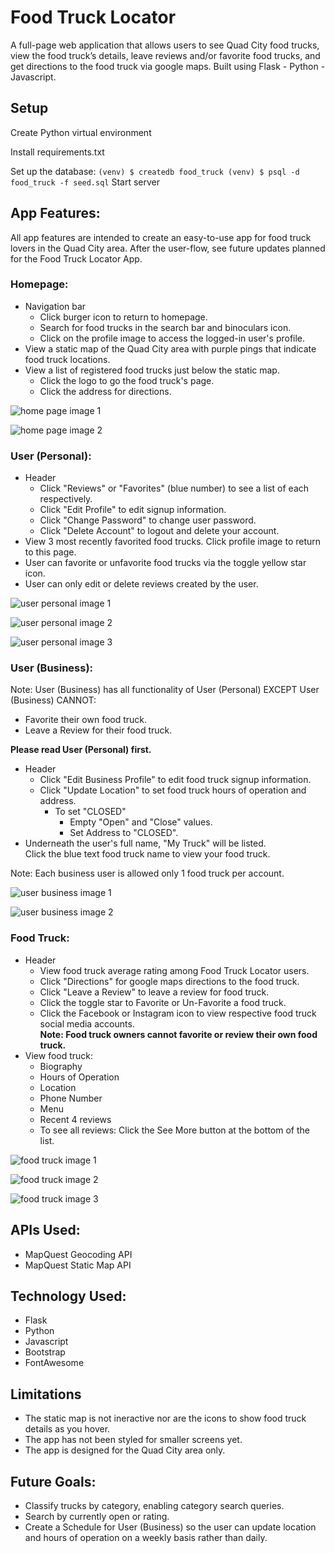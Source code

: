 # Food Truck Locator

A full-page web application that allows users to see Quad City food trucks, view the food truck’s details, leave reviews and/or favorite food trucks, and get directions to the food truck via google maps. Built using Flask - Python - Javascript.


## Setup

Create Python virtual environment

Install requirements.txt

Set up the database:
    ```
    (venv) $ createdb food_truck
    (venv) $ psql -d food_truck -f seed.sql
    ```
Start server

## App Features:

All app features are intended to create an easy-to-use app for food truck lovers in the Quad City area. After the user-flow, see future updates planned for the Food Truck Locator App.

### Homepage:  

*   Navigation bar
    *   Click burger icon to return to homepage.
    *   Search for food trucks in the search bar and binoculars icon.
    *   Click on the profile image to access the logged-in user's profile.
*   View a static map of the Quad City area with purple pings that indicate food truck locations.  
*   View a list of registered food trucks just below the static map.  
    *   Click the logo to go the food truck's page.  
    *   Click the address for directions.
  

![home page image 1](./static/images/readme/home-screen-1.png "Home Page Image 1") 
  
![home page image 2](./static/images/readme/home-screen-2.png "Home Page Image 2")  

### User (Personal):

*   Header
    *   Click "Reviews" or "Favorites" (blue number) to see a list of each respectively.
    *   Click "Edit Profile" to edit signup information.
    *   Click "Change Password" to change user password.
    *   Click "Delete Account" to logout and delete your account.
*   View 3 most recently favorited food trucks. Click profile image to return to this page.
*   User can favorite or unfavorite food trucks via the toggle yellow star icon.
*   User can only edit or delete reviews created by the user.

![user personal image 1](./static/images/readme/user-personal-1.png "User Personal Image 1")  

![user personal image 2](./static/images/readme/user-personal-2.png "User Personal Image 2")  

![user personal image 3](./static/images/readme/user-personal-3.png "User Personal Image 3") 

### User (Business):

Note: User (Business) has all functionality of User (Personal) EXCEPT User (Business) CANNOT:
*   Favorite their own food truck.
*   Leave a Review for their food truck.  

**Please read User (Personal) first.**

*   Header
    *   Click "Edit Business Profile" to edit food truck signup information.
    *   Click "Update Location" to set food truck hours of operation and address.  
        *   To set "CLOSED"
            *   Empty "Open" and "Close" values.
            *   Set Address to "CLOSED".
*   Underneath the user's full name, "My Truck" will be listed.  
    Click the blue text food truck name to view your food truck.
        
Note: Each business user is allowed only 1 food truck per account.

![user business image 1](./static/images/readme/user-business-1.png "User Business Image 1")  

![user business image 2](./static/images/readme/user-business-2.png "User Business Image 2") 


### Food Truck:

*   Header
    *   View food truck average rating among Food Truck Locator users.
    *   Click "Directions" for google maps directions to the food truck.
    *   Click "Leave a Review" to leave a review for food truck.
    *   Click the toggle star to Favorite or Un-Favorite a food truck.
    *   Click the Facebook or Instagram icon to view respective food truck social media accounts.  
        **Note: Food truck owners cannot favorite or review their own food truck.**
*   View food truck:
    *   Biography
    *   Hours of Operation
    *   Location
    *   Phone Number
    *   Menu
    *   Recent 4 reviews
    *   To see all reviews: Click the See More button at the bottom of the list.

![food truck image 1](./static/images/readme/food-truck-1.png "Food Truck Image 1")  

![food truck image 2](./static/images/readme/food-truck-2.png "Food Truck Image 2")

![food truck image 3](./static/images/readme/food-truck-3.png "Food Truck Image 3") 

    
## APIs Used:

* MapQuest Geocoding API
* MapQuest Static Map API

## Technology Used:

*   Flask
*   Python
*   Javascript
*   Bootstrap
*   FontAwesome

## Limitations

*   The static map is not ineractive nor are the icons to show food truck details as you hover.
*   The app has not been styled for smaller screens yet.
*   The app is designed for the Quad City area only.

## Future Goals:

*   Classify trucks by category, enabling category search queries.
*   Search by currently open or rating.
*   Create a Schedule for User (Business) so the user can update location and hours of operation on a weekly basis rather than daily.